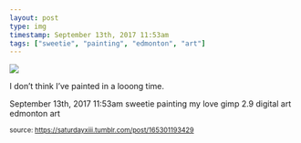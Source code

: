 ```yaml
---
layout: post
type: img
timestamp: September 13th, 2017 11:53am
tags: ["sweetie", "painting", "edmonton", "art"]
---
```

<img src="https://saturdayxiii.github.io/media/165301193429.jpg"/>

I don’t think I’ve painted in a looong time.
 
  <div id="footer">
      <span id="timestamp"> September 13th, 2017 11:53am </span>
        <span class="tag">sweetie</span>
  <span class="tag">painting</span>
  <span class="tag">my love</span>
  <span class="tag">gimp 2.9</span>
  <span class="tag">digital art</span>
  <span class="tag">edmonton</span>
  <span class="tag">art</span>
  
  </body>
        </html>
        
<small>source: https://saturdayxiii.tumblr.com/post/165301193429</small>
